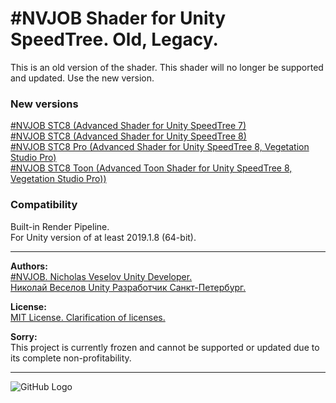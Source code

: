 # #NVJOB Shader for Unity SpeedTree. Old, Legacy.

This is an old version of the shader. This shader will no longer be supported and updated. Use the new version.

### New versions
[#NVJOB STC8 (Advanced Shader for Unity SpeedTree 7)](https://nvjob.github.io/unity/nvjob-stc-7)<br>
[#NVJOB STC8 (Advanced Shader for Unity SpeedTree 8)](https://nvjob.github.io/unity/nvjob-stc-8)<br>
[#NVJOB STC8 Pro (Advanced Shader for Unity SpeedTree 8, Vegetation Studio Pro)](https://nvjob.github.io/unity/nvjob-stc-8-pro)<br>
[#NVJOB STC8 Toon (Advanced Toon Shader for Unity SpeedTree 8, Vegetation Studio Pro))](https://nvjob.github.io/unity/nvjob-stc-8-toon)

### Compatibility
Built-in Render Pipeline.<br>
For Unity version of at least 2019.1.8 (64-bit).

-------------------------------------------------------------------

**Authors:** <br>
[#NVJOB. Nicholas Veselov Unity Developer.](https://nvjob.github.io)<br>
[Николай Веселов Unity Разработчик Санкт-Петербург.](https://nvjob.github.io)

**License:** <br>
[MIT License. Clarification of licenses.](https://nvjob.github.io/mit-license)

**Sorry:** <br>
This project is currently frozen and cannot be supported or updated due to its complete non-profitability.

-------------------------------------------------------------------

![GitHub Logo](https://raw.githubusercontent.com/nvjob/nvjob.github.io/master/repo/unity%20assets/stc/20/pic/4.jpg)
